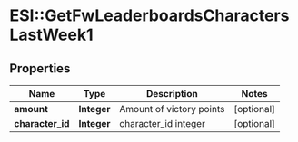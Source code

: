 # ESI::GetFwLeaderboardsCharactersLastWeek1

## Properties
Name | Type | Description | Notes
------------ | ------------- | ------------- | -------------
**amount** | **Integer** | Amount of victory points | [optional] 
**character_id** | **Integer** | character_id integer | [optional] 


